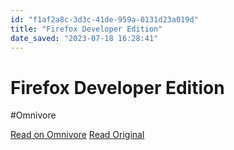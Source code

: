 ```yaml
---
id: "f1af2a8c-3d3c-41de-959a-0131d23a019d"
title: "Firefox Developer Edition"
date_saved: "2023-07-18 16:28:41"
---
```


# Firefox Developer Edition
#Omnivore

[Read on Omnivore](https://omnivore.app/me/firefox-developer-edition-189699e2e44)
[Read Original](https://www.mozilla.org/en-US/firefox/developer)

